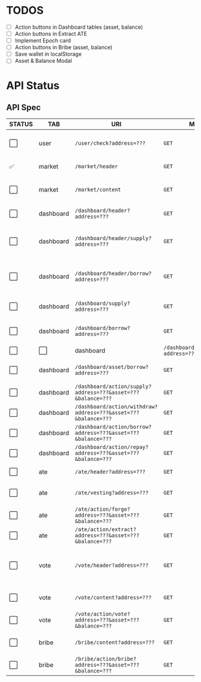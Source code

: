 # TODOS
- [ ] Action buttons in Dashboard tables (asset, balance)
- [ ] Action buttons in Extract ATE
- [ ] Implement Epoch card
- [ ] Action buttons in Bribe (asset, balance)
- [ ] Save wallet in localStorage
- [ ] Asset & Balance Modal

# API Status
## API Spec

|STATUS|TAB|        URI        |   Method  |      Description      |
|---|---|-------------------|-----------|-----------------------|
|:white_large_square:|user|`/user/check?address=???`|`GET`| 주소가 유효한지 확인 (204 / 404)|
|:white_check_mark:|market|`/market/header`|`GET`|Market Header 내용|
|:white_large_square:|market|`/market/content`|`GET`|Market Content 내용|
|:white_large_square:|dashboard|`/dashboard/header?address=???`|`GET`|대시보드 header 정보|
|:white_large_square:|dashboard|`/dashboard/header/supply?address=???`|`GET`|My Supplies tab 헤더 정보|
|:white_large_square:|dashboard|`/dashboard/header/borrow?address=???`|`GET`|My Borrows tab 헤더 정보|
|:white_large_square:|dashboard|`/dashboard/supply?address=???`|`GET`|My Supplies tab detail|
|:white_large_square:|dashboard|`/dashboard/borrow?address=???`|`GET`|My Borrows tab detail|
|:white_large_square:|:white_large_square:|dashboard|`/dashboard/asset/supply?address=???`|`GET`|Assets to Supply tab detail|
|:white_large_square:|dashboard|`/dashboard/asset/borrow?address=???`|`GET`|Assets to Borrow tab detail|
|:white_large_square:|dashboard|`/dashboard/action/supply?address=???&asset=???&balance=???`|`GET`|Supply action|
|:white_large_square:|dashboard|`/dashboard/action/withdraw?address=???&asset=???&balance=???`|`GET`|Withdraw action|
|:white_large_square:|dashboard|`/dashboard/action/borrow?address=???&asset=???&balance=???`|`GET`|Borrow action|
|:white_large_square:|dashboard|`/dashboard/action/repay?address=???&asset=???&balance=???`|`GET`|Repay action|
|:white_large_square:|ate|`/ate/header?address=???`|`GET`|xATE tab header|
|:white_large_square:|ate|`/ate/vesting?address=???`|`GET`|contents of "Extract ATE" table|
|:white_large_square:|ate|`/ate/action/forge?address=???&asset=???&balance=???`|`GET`|Forge action|
|:white_large_square:|ate|`/ate/action/extract?address=???&asset=???&balance=???`|`GET`|Extract action|
|:white_large_square:|vote|`/vote/header?address=???`|`GET`|Vote tab header & Vote Power Used information|
|:white_large_square:|vote|`/vote/content?address=???`|`GET`|Vote tab table content|
|:white_large_square:|vote|`/vote/action/vote?address=???&asset=???&balance=???`|`GET`|Vote table action|
|:white_large_square:|bribe|`/bribe/content?address=???`|`GET`|Bribe tab table Content|
|:white_large_square:|bribe|`/bribe/action/bribe?address=???&asset=???&balance=???`|`GET`|Bribe action|